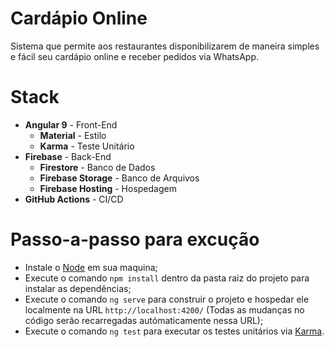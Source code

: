 # Cardápio Online

Sistema que permite aos restaurantes disponibilizarem de maneira simples e fácil seu cardápio online e receber pedidos via WhatsApp. 

# Stack

* **Angular 9** - Front-End
    * **Material** - Estilo
    * **Karma** - Teste Unitário
* **Firebase** - Back-End
    * **Firestore** - Banco de Dados
    * **Firebase Storage** - Banco de Arquivos
    * **Firebase Hosting** - Hospedagem
* **GitHub Actions** - CI/CD


# Passo-a-passo para excução

* Instale o [Node](https://nodejs.org/en/) em sua maquina;
* Execute o comando `npm install` dentro da pasta raiz do projeto para instalar as dependências;
* Execute o comando `ng serve` para construir o projeto e hospedar ele localmente na URL `http://localhost:4200/` (Todas as mudanças no código serão recarregadas autómaticamente nessa URL);
* Execute o comando  `ng test` para executar os testes unitários via [Karma](https://karma-runner.github.io).
